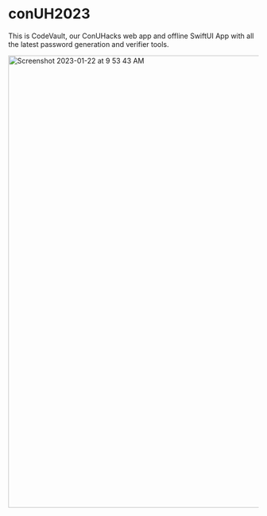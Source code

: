 # conUH2023

This is CodeVault, our ConUHacks web app and offline SwiftUI App with all the latest password generation and verifier tools.

<img width="910" alt="Screenshot 2023-01-22 at 9 53 43 AM" src="https://user-images.githubusercontent.com/77747704/213924499-7a9ae85a-5aa2-4103-a29f-d1ef09fdebba.png">
